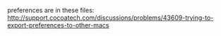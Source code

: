 preferences are in these files: http://support.cocoatech.com/discussions/problems/43609-trying-to-export-preferences-to-other-macs